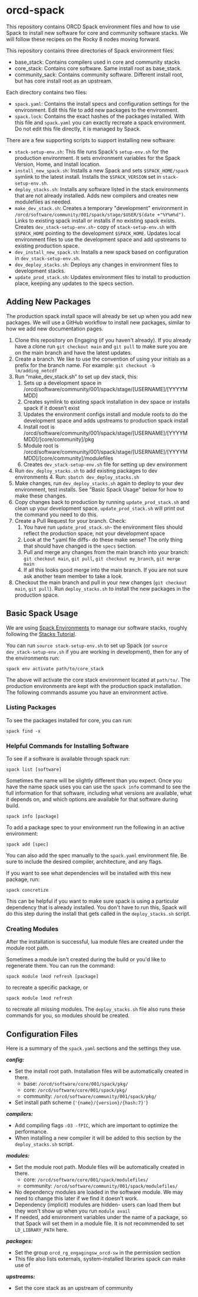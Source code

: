 
# orcd-spack
This repository contains ORCD Spack environment files and how to use Spack to install new software for core and community software stacks. We will follow these recipes on the Rocky 8 nodes moving forward.

This repository contains three directories of Spack environment files:
- base_stack: Contains compilers used in core and community stacks
- core_stack: Contains core software. Same install root as base_stack.
- community_sack: Contains community software. Different install root, but has core install root as an upstream.

Each directory contains two files:
- `spack.yaml`: Contains the install specs and configuration settings for the environment. Edit this file to add new packages to the environment.
- `spack.lock`: Contains the exact hashes of the packages installed. With this file and `spack.yaml` you can exactly recreate a spack environment. Do not edit this file directly, it is managed by Spack.

There are a few supporting scripts to support installing new software:
- `stack-setup-env.sh`: This file runs Spack's `setup-env.sh` for the production environment. It sets environment variables for the Spack Version, Home, and Install location.
- `install_new_spack.sh`: Installs a new Spack and sets `$SPACK_HOME/spack` symlink to the latest install. Installs the `$SPACK_VERSION` set in `stack-setup-env.sh`.
- `deploy_stacks.sh`: Installs any software listed in the stack environments that are not already installed. Adds new compilers and creates new modulefiles as needed.
- `make_dev_stack.sh`: Creates a temporary "development" environment in `/orcd/software/community/001/spack/stage/$USER/$(date +"%Y%m%d")`. Links to existing spack install or installs if no existing spack exists. Creates `dev_stack-setup-env.sh`- copy of `stack-setup-env.sh` with `$SPACK_HOME` pointing to the development `$SPACK_HOME`. Updates local environment files to use the development space and add upstreams to existing production space.
- `dev_install_new_spack.sh`: Installs a new spack based on configuration in `dev_stack-setup-env.sh`.
- `dev_deploy_stacks.sh`: Deploys any changes in environment files to development stacks.
- `update_prod_stack.sh`: Updates environment files to install to production place, keeping any updates to the specs section.

## Adding New Packages

The production spack install space will already be set up when you add new packages. We will use a GitHub workflow to install new packages, similar to how we add new documentation pages.

1. Clone this repository on Engaging (if you haven't already). If you already have a clone run `git checkout main` and `git pull` to make sure you are on the main branch and have the latest updates.
1. Create a branch. We like to use the convention of using your initials as a prefix for the branch name. For example: `git checkout -b lm/adding_netcdf`
2. Run “make_dev_stack.sh” to set up dev stack, this:
    1. Sets up a development space in /orcd/software/community/001/spack/stage/[USERNAME]/[YYYYMMDD]
    2. Creates symlink to existing spack installation in dev space or installs spack if it doesn’t exist
    3. Updates the environment configs install and module roots to do the development space and adds upstreams to production spack install
      1. Install root is /orcd/software/community/001/spack/stage/[USERNAME]/[YYYYMMDD]/[core/community]/pkg
      2. Module root is /orcd/software/community/001/spack/stage/[USERNAME]/[YYYYMMDD]/[core/community]/modulefiles
    4. Creates `dev_stack-setup-env.sh` file for setting up dev environment
3. Run `dev_deploy_stacks.sh` to add existing packages to dev environments
    4. Run: `sbatch dev_deploy_stacks.sh`
5. Make changes, run `dev_deploy_stacks.sh` again to deploy to your dev environment, test installs. See "Basic Spack Usage" below for how to make these changes.
6. Copy changes back to production by running `update_prod_stack.sh` and clean up your development space. `update_prod_stack.sh` will print out the command you need to do this.
7. Create a Pull Request for your branch. Check:
    1. You have run `update_prod_stack.sh`- the environment files should reflect the production space, not your development space
    2. Look at the *.yaml file diffs- do these make sense? The only thing that should have changed is the `specs` section.
    3. Pull and merge any changes from the main branch into your branch: `git checkout main`, `git pull`, `git checkout my_branch`, `git merge main`
    4. If all this looks good merge into the main branch. If you are not sure ask another team member to take a look.
8. Checkout the main branch and pull in your new changes (`git checkout main`, `git pull`). Run `deploy_stacks.sh` to install the new packages in the production space.

## Basic Spack Usage

We are using [Spack Environments](https://spack.readthedocs.io/en/latest/environments.html) to manage our software stacks, roughly following the [Stacks Tutorial](https://spack-tutorial.readthedocs.io/en/latest/tutorial_stacks.html).

You can run `source stack-setup-env.sh` to set up Spack (or `source dev_stack-setup-env.sh` if you are working in development), then for any of the environments run:

```
spack env activate path/to/core_stack
```

The above will activate the core stack environment located at `path/to/`. The production environments are kept with the production spack installation. The following commands assume you have an environment active.

### Listing Packages

To see the packages installed for core, you can run:

```
spack find -x
```

### Helpful Commands for Installing Software

To see if a software is available through spack run:

```
spack list [software]
```

Sometimes the name will be slightly different than you expect. Once you have the name spack uses you can use the `spack info` command to see the full information for that software, including what versions are available, what it depends on, and which options are available for that software during build.

```
spack info [package]
```

To add a package spec to your environment run the following in an active environment:

```
spack add [spec]
```

You can also add the spec manually to the `spack.yaml` environment file. Be sure to include the desired compiler, architecture, and any flags.

If you want to see what dependencies will be installed with this new package, run:

```
spack concretize
```

This can be helpful if you want to make sure spack is using a particular dependency that is already installed. You don't have to run this, Spack will do this step during the install that gets called in the `deploy_stacks.sh` script.

### Creating Modules

After the installation is successful, lua module files are created under the module root path.

Sometimes a module isn't created during the build or you'd like to regenerate them. You can run the command:

```
spack module lmod refresh [package]
```

to recreate a specific package, or

```
spack module lmod refresh
```

to recreate all missing modules. The `deploy_stacks.sh` file also runs these commands for you, so modules should be created.

## Configuration Files

Here is a summary of the `spack.yaml` sections and the settings they use.

***config:***
* Set the install root path. Installation files will be automatically created in there.
  - base: `/orcd/software/core/001/spack/pkg/`
  - core: `/orcd/software/core/001/spack/pkg/`
  - community: `/orcd/software/community/001/spack/pkg/` 
* Set install path scheme (`'{name}/{version}/{hash:7}'`)

***compilers:***
* Add compiling flags `-O3 -fPIC`, which are important to optimize the performance.
* When installing a new compiler it will be added to this section by the `deploy_stacks.sh` script.

***modules:***
* Set the module root path. Module files will be automatically created in there.
  - core: `/orcd/software/core/001/spack/modulefiles/`
  - community: `/orcd/software/community/001/spack/modulefiles/`
* No dependency modules are loaded in the software module. We may need to change this later if we find it doesn't work.
* Dependency (implicit) modules are hidden- users can load them but they won't show up when you run `module avail`
* If needed, add environment variables under the name of a package, so that Spack will set them in a module file. It is not recommended to set `LD_LIBRARY_PATH` here.

***packages:***
* Set the group `orcd_rg_engagingsw_orcd-sw` in the permission section
* This file also lists externals, system-installed libraries spack can make use of

***upstreams:***
* Set the core stack as an upstream of community
